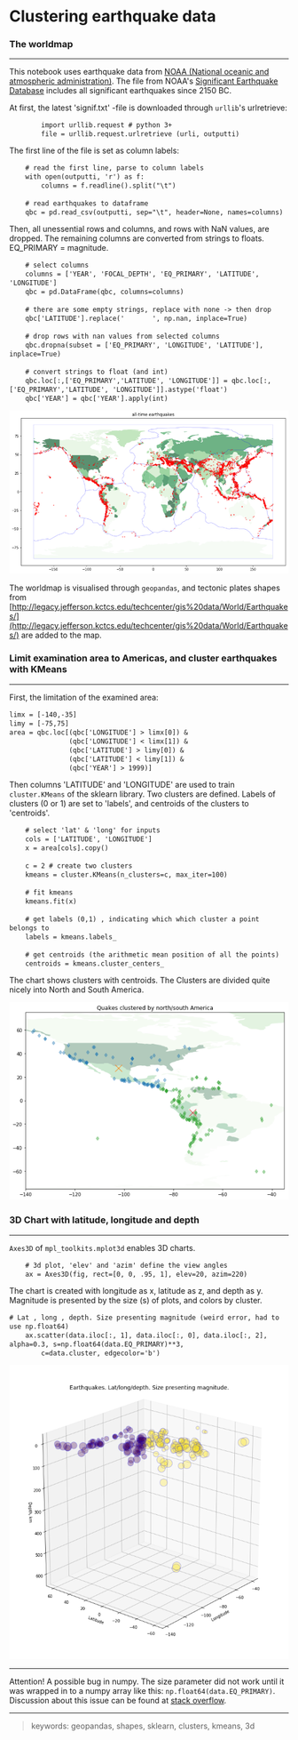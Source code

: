 # Clustering earthquake data

### The worldmap
---

This notebook uses earthquake data from [NOAA (National oceanic and atmospheric administration)](https://www.ngdc.noaa.gov/).
The file from NOAA's [Significant Earthquake Database](https://www.ngdc.noaa.gov/nndc/struts/form?t=101650&s=1&d=1) 
includes all significant earthquakes since 2150 BC. 


At first, the latest 'signif.txt' -file is downloaded through `urllib`'s urlretrieve:
```
        import urllib.request # python 3+
        file = urllib.request.urlretrieve (urli, outputti)
```

The first line of the file is set as column labels:

```
    # read the first line, parse to column labels
    with open(outputti, 'r') as f:
        columns = f.readline().split("\t")
    
    # read earthquakes to dataframe
    qbc = pd.read_csv(outputti, sep="\t", header=None, names=columns)
```

Then, all unessential rows and columns, and rows with NaN values, are dropped. The remaining columns are converted from strings to floats.  
EQ_PRIMARY = magnitude.

```
    # select columns
    columns = ['YEAR', 'FOCAL_DEPTH', 'EQ_PRIMARY', 'LATITUDE', 'LONGITUDE']
    qbc = pd.DataFrame(qbc, columns=columns)

    # there are some empty strings, replace with none -> then drop
    qbc['LATITUDE'].replace('       ', np.nan, inplace=True)

    # drop rows with nan values from selected columns
    qbc.dropna(subset = ['EQ_PRIMARY', 'LONGITUDE', 'LATITUDE'], inplace=True)
    
    # convert strings to float (and int)
    qbc.loc[:,['EQ_PRIMARY','LATITUDE', 'LONGITUDE']] = qbc.loc[:,['EQ_PRIMARY','LATITUDE', 'LONGITUDE']].astype('float')
    qbc['YEAR'] = qbc['YEAR'].apply(int)

```

![earthquakes through ages](images/earth1.png)

The worldmap is visualised through `geopandas`, and tectonic plates shapes from 
[http://legacy.jefferson.kctcs.edu/techcenter/gis%20data/World/Earthquakes/](http://legacy.jefferson.kctcs.edu/techcenter/gis%20data/World/Earthquakes/)
are added to the map. 


### Limit examination area to Americas, and cluster earthquakes with KMeans
---
First, the limitation of the examined area:

```
limx = [-140,-35]
limy = [-75,75]
area = qbc.loc[(qbc['LONGITUDE'] > limx[0]) & 
               (qbc['LONGITUDE'] < limx[1]) & 
               (qbc['LATITUDE'] > limy[0]) & 
               (qbc['LATITUDE'] < limy[1]) &
               (qbc['YEAR'] > 1999)]

```

Then columns 'LATITUDE' and 'LONGITUDE' are used to train `cluster.KMeans` of the sklearn library. 
Two clusters are defined. Labels of clusters (0 or 1) are set to 'labels', and centroids of the clusters to 'centroids'.

```
    # select 'lat' & 'long' for inputs
    cols = ['LATITUDE', 'LONGITUDE']
    x = area[cols].copy()
    
    c = 2 # create two clusters
    kmeans = cluster.KMeans(n_clusters=c, max_iter=100)
    
    # fit kmeans
    kmeans.fit(x)
    
    # get labels (0,1) , indicating which which cluster a point belongs to
    labels = kmeans.labels_

    # get centroids (the arithmetic mean position of all the points)
    centroids = kmeans.cluster_centers_
```

The chart shows clusters with centroids. The Clusters are divided quite nicely into North and South America.

![earthquakes in americas](images/cluster1.png)


### 3D Chart with latitude, longitude and depth
---

`Axes3D` of `mpl_toolkits.mplot3d` enables 3D charts.

```
    # 3d plot, 'elev' and 'azim' define the view angles
    ax = Axes3D(fig, rect=[0, 0, .95, 1], elev=20, azim=220)

```

The chart is created with longitude as x, latitude as z, and depth as y. Magnitude is presented by the size (s) of plots, and colors
by cluster.

```
# Lat , long , depth. Size presenting magnitude (weird error, had to use np.float64)
    ax.scatter(data.iloc[:, 1], data.iloc[:, 0], data.iloc[:, 2], alpha=0.3, s=np.float64(data.EQ_PRIMARY)**3, 
        c=data.cluster, edgecolor='b')
```

![earthquakes in americas 3d clusters](images/cluster3d.png)



---
Attention! A possible bug in numpy. The size parameter did not work until it was wrapped in to a numpy array like this:
`np.float64(data.EQ_PRIMARY)`. Discussion about this issue can be found at 
[stack overflow](https://stackoverflow.com/questions/18833639/attributeerror-in-python-numpy-when-constructing-function-for-certain-values).


---
    
    


> keywords: geopandas, shapes, sklearn, clusters, kmeans, 3d